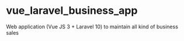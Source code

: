 # vue_laravel_business_app
Web application (Vue JS 3 + Laravel 10)  to maintain all kind of business sales
